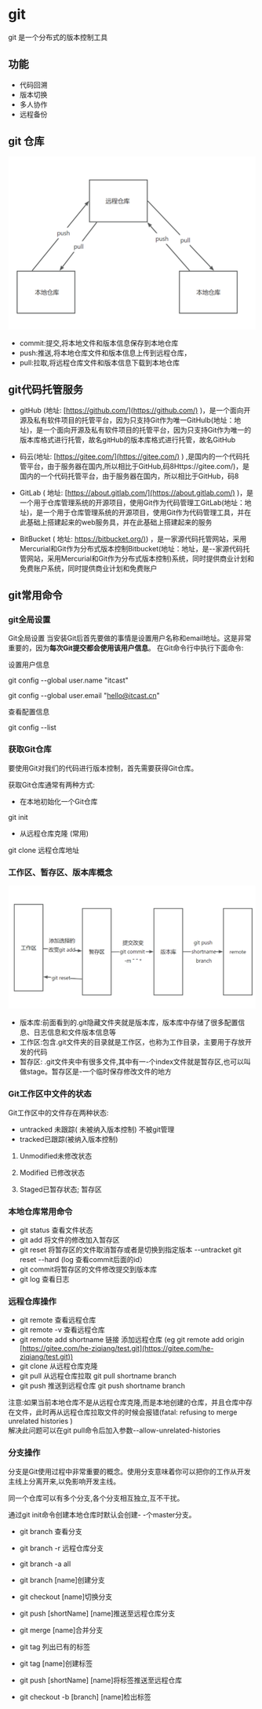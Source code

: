 # git
git 是一个分布式的版本控制工具

## 功能
+ 代码回溯
+ 版本切换
+ 多人协作
+ 远程备份

## git 仓库
![](assets/basic.png)
- commit:提交,将本地文件和版本信息保存到本地仓库
- push:推送,将本地仓库文件和版本信息上传到远程仓库，
- pull:拉取,将远程仓库文件和版本信息下载到本地仓库

## git代码托管服务
- gitHub (地址: [https://github.com/](https://github.com/) )，是一个面向开源及私有软件项目的托管平台，因为只支持Git作为唯一GitHulb(地址：地址)，是一个面向开源及私有软件项目的托管平台，因为只支持Git作为唯一的版本库格式进行托管，故名gitHub的版本库格式进行托管，故名GitHub

- 码云(地址: [https://gitee.com/](https://gitee.com/) ) ,是国内的一个代码托管平台，由于服务器在国内,所以相比于GitHub,码8Https://gitee.com/)，是国内的一个代码托管平台，由于服务器在国内，所以相比于GitHub，码8

- GitLab ( 地址: [https://about.gitlab.com/](https://about.gitlab.com/) )，是一个用于仓库管理系统的开源项目，使用Git作为代码管理工GitLab(地址：地址)，是一个用于仓库管理系统的开源项目，使用Git作为代码管理工具，并在此基础上搭建起来的web服务具，并在此基础上搭建起来的服务

- BitBucket ( 地址: [https://bitbucket.org/)](https://bitbucket.org/)) ，是一家源代码托管网站，采用Mercurial和Git作为分布式版本控制Bitbucket(地址：地址，是--家源代码托管网站，采用Mercurial和Git作为分布式版本控制)系统，同时提供商业计划和免费账户系统，同时提供商业计划和免费账户

## git常用命令
### git全局设置
Git全局设置
当安装Git后首先要做的事情是设置用户名称和email地址。这是非常重要的，因为**每次Git提交都会使用该用户信息**。
在Git命令行中执行下面命令:

设置用户信息

git config --global user.name "itcast"

git config --global user.email "hello@itcast.cn"

查看配置信息

git config --list



### 获取Git仓库
要使用Git对我们的代码进行版本控制，首先需要获得Git仓库。

获取Git仓库通常有两种方式:

- 在本地初始化一个Git仓库

git init

- 从远程仓库克隆 (常用)

git clone 远程仓库地址

### 工作区、暂存区、版本库概念
![](assets/工作区暂存区版本库.png)

- 版本库:前面看到的.git隐藏文件夹就是版本库，版本库中存储了很多配置信息、日志信息和文件版本信息等
- 工作区:包含.git文件夹的目录就是工作区，也称为工作目录，主要用于存放开发的代码
- 暂存区: .git文件夹中有很多文件,其中有一-个index文件就是暂存区,也可以叫做stage。暂存区是-一个临时保存修改文件的地方


### Git工作区中文件的状态
Git工作区中的文件存在两种状态:

+ untracked 未跟踪( 未被纳入版本控制)    不被git管理
+ tracked已跟踪(被纳入版本控制)

1) Unmodified未修改状态

2) Modified 已修改状态

3) Staged已暂存状态;    暂存区

### 本地仓库常用命令
- git status 查看文件状态
- git add 将文件的修改加入暂存区
- git reset 将暂存区的文件取消暂存或者是切换到指定版本               --untracket
git reset --hard (log 查看commit后面的id）
- git commit将暂存区的文件修改提交到版本库
- git log 查看日志
### 远程仓库操作

- git remote 查看远程仓库
- git remote -v 查看远程仓库
- git remote add   shortname 链接
添加远程仓库  (eg git remote add origin [https://gitee.com/he-ziqiang/test.git](https://gitee.com/he-ziqiang/test.git))
- git clone 从远程仓库克隆
- git pull 从远程仓库拉取   git pull shortname branch 
- git push 推送到远程仓库   git push shortname branch

  
注意:如果当前本地仓库不是从远程仓库克隆,而是本地创建的仓库，并且仓库中存在文件，此时再从远程仓库拉取文件的时候会报错(fatal: refusing to merge unrelated histories )  
解决此问题可以在git pull命令后加入参数--allow-unrelated-histories

### 分支操作
分支是Git使用过程中非常重要的概念。使用分支意味着你可以把你的工作从开发主线上分离开来,以免影响开发主线。

同一个仓库可以有多个分支,各个分支相互独立,互不干扰。

通过git init命令创建本地仓库时默认会创建- -个master分支。
- git branch 查看分支
- git branch -r 远程仓库分支
- git branch -a all

- git branch [name]创建分支
- git checkout [name]切换分支
- git push [shortName] [name]推送至远程仓库分支
- git merge [name]合并分支


- git tag 列出已有的标签

- git tag [name]创建标签
- git push [shortName] [name]将标签推送至远程仓库
- git checkout -b [branch] [name]检出标签



